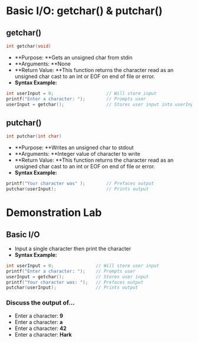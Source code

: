 # Basic I/O: getchar\(\) & putchar\(\)

## getchar\(\)

```c
int getchar(void)
```

* **Purpose: **Gets an unsigned char from stdin
* **Arguments: **None
* **Return Value: **This function returns the character read as an unsigned char cast to an int or EOF on end of file or error. 
* **Syntax Example:**

```c
int userInput = 0;                    // Will store input
printf("Enter a character: ");        // Prompts user
userInput = getchar();                // Stores user input into userInput
```

## putchar\(\)

```c
int putchar(int char)
```

* **Purpose: **Writes an unsigned char to stdout
* **Arguments: **Integer value of character to write
* **Return Value: **This function returns the character read as an unsigned char cast to an int or EOF on end of file or error.
* **Syntax Example:**

```c
printf("Your character was" );        // Prefaces output
putchar(userInput);                   // Prints output
```

# Demonstration Lab

## Basic I/O

* Input a single character then print the character
* **Syntax Example:**

```c
int userInput = 0;                // Will store user input
printf("Enter a character: ");    // Prompts user
userInput = getchar();            // Stores user input
printf("Your character was: ");   // Prefaces output
putchar(userInput);               // Prints output
```

### Discuss the output of...

* Enter a character: **9**
* Enter a character: **a**
* Enter a character: **42**
* Enter a character: **Hark**



